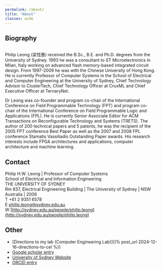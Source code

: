```yaml
---
permalink: /about/
title: "About"
classes: wide
---
```


## Biography

<figure style="width: 30%" class="align-right">
  <img src="{{ site.url }}{{ site.baseurl }}/assets/images/phwlphoto-300x225.jpg" alt="">
</figure> 

Philip Leong (梁恆惠) received the B.Sc., B.E. and Ph.D. degrees from the University of Sydney. 1993 he was a consultant to ST Microelectronics in Milan, Italy working on advanced flash memory-based integrated circuit design. From 1997-2009 he was with the Chinese University of Hong Kong. He is currently Professor of Computer Systems in the School of Electrical and Computer Engineering at the University of Sydney, Chief Technology Advisor to ClusterTech, Chief Technology Officer at CruxML and Chief Executive Officer at TernaryNet. 

Dr Leong was co-founder and program co-chair of the International Conference on Field Programmable Technology (FPT) and program co-chair of the International Conference on Field Programmable Logic and Applications (FPL). He is currently Senior Associate Editor for ACM Transactions on Reconfigurable Technology and Systems (TRETS). The author of 200 technical papers and 5 patents, he was the recipient of the 2005 FPT conference Best Paper as well as the 2007 and 2008 FPL conference Stamatis Vassiliadis Outstanding Paper awards. His research interests include FPGA architectures and applications, computer architecture and machine learning.

## Contact

Philip H.W. Leong | Professor of Computer Systems  
School of Electrical and Information Engineering  
THE UNIVERSITY OF SYDNEY   
Rm 837, Electrical Engineering Building | The University of Sydney | NSW  Australia | 2006  
T +61 2 9351 6578  
E  philip.leong@sydney.edu.au  
W  [http://sydney.edu.au/people/philip.leong](http://sydney.edu.au/people/philip.leong)


## Other
 * [Directions to my lab (Computer Engineering Lab)]({% post_url 2024-12-16-directions-to-cel %})
 * [Google scholar entry](https://scholar.google.com.au/citations?user=fTs3gvMAAAAJ&amp)
 * [University of Sydney Website](https://www.sydney.edu.au/engineering/about/our-people/academic-staff/philip-leong.html)
 * [ORCID entry](http://orcid.org/0000-0002-3923-3499)
